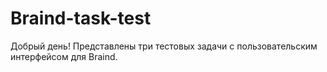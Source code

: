 # Braind-task-test
Добрый день!
Представлены три тестовых задачи с пользовательским интерфейсом для Braind.
